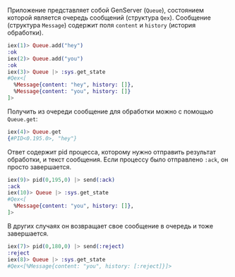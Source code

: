 Приложение представляет собой GenServer (`Queue`), состоянием которой является очередь сообщений
(структура `Qex`). Сообщение (структура `Message`) содержит поля `content` и `history` (история обработки).

```elixir
iex(1)> Queue.add("hey")
:ok
iex(2)> Queue.add("you")
:ok
iex(3)> Queue |> :sys.get_state
#Qex<[
  %Message{content: "hey", history: []},
  %Message{content: "you", history: []}
]>
```

Получить из очереди сообщение для обработки можно с помощью `Queue.get`:

```elixir
iex(4)> Queue.get
{#PID<0.195.0>, "hey"}
```

Ответ содержит pid процесса, которому нужно отправить результат обработки, и текст сообщения. Если процессу было отправлено `:ack`, он просто завершается.

```elixir
iex(9)> pid(0,195,0) |> send(:ack)
:ack
iex(10)> Queue |> :sys.get_state
#Qex<[
  %Message{content: "you", history: []},
]>
```

В других случаях он возвращает свое сообщение в очередь и тоже завершается.

```elixir
iex(7)> pid(0,180,0) |> send(:reject)
:reject
iex(8)> Queue |> :sys.get_state
#Qex<[%Message{content: "you", history: [:reject]}]>
```